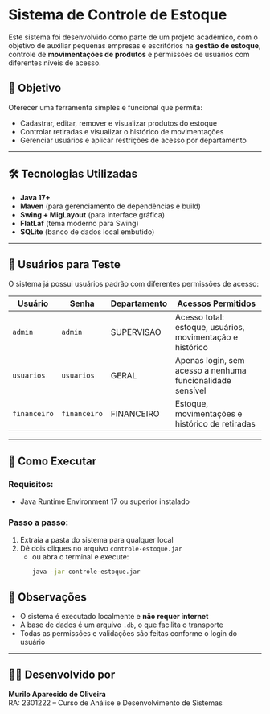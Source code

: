 # Sistema de Controle de Estoque

Este sistema foi desenvolvido como parte de um projeto acadêmico, com o objetivo de auxiliar pequenas empresas e escritórios na **gestão de estoque**, controle de **movimentações de produtos** e permissões de usuários com diferentes níveis de acesso.

## 🎯 Objetivo

Oferecer uma ferramenta simples e funcional que permita:
- Cadastrar, editar, remover e visualizar produtos do estoque
- Controlar retiradas e visualizar o histórico de movimentações
- Gerenciar usuários e aplicar restrições de acesso por departamento

---

## 🛠️ Tecnologias Utilizadas

- **Java 17+**
- **Maven** (para gerenciamento de dependências e build)
- **Swing + MigLayout** (para interface gráfica)
- **FlatLaf** (tema moderno para Swing)
- **SQLite** (banco de dados local embutido)

---

## 👤 Usuários para Teste

O sistema já possui usuários padrão com diferentes permissões de acesso:

| Usuário   | Senha     | Departamento | Acessos Permitidos                                              |
|-----------|-----------|--------------|------------------------------------------------------------------|
| `admin`   | `admin`   | SUPERVISAO   | Acesso total: estoque, usuários, movimentação e histórico       |
| `usuarios`| `usuarios`| GERAL        | Apenas login, sem acesso a nenhuma funcionalidade sensível      |
| `financeiro` | `financeiro` | FINANCEIRO | Estoque, movimentações e histórico de retiradas                |

---

## 🚀 Como Executar

### Requisitos:
- Java Runtime Environment 17 ou superior instalado

### Passo a passo:
1. Extraia a pasta do sistema para qualquer local
2. Dê dois cliques no arquivo `controle-estoque.jar`
   - ou abra o terminal e execute:
     ```bash
     java -jar controle-estoque.jar
     ```


## 📌 Observações

- O sistema é executado localmente e **não requer internet**
- A base de dados é um arquivo `.db`, o que facilita o transporte
- Todas as permissões e validações são feitas conforme o login do usuário

---

## 👨‍💻 Desenvolvido por
**Murilo Aparecido de Oliveira**  
RA: 2301222 – Curso de Análise e Desenvolvimento de Sistemas